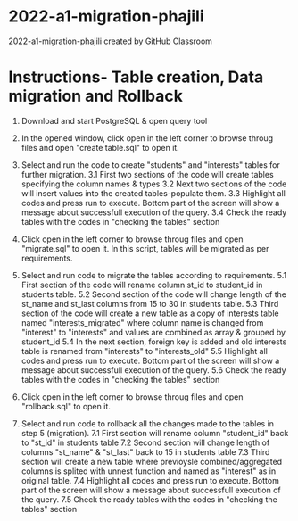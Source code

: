 # 2022-a1-migration-phajili
2022-a1-migration-phajili created by GitHub Classroom
# Instructions- Table creation, Data migration and Rollback

1. Download and start PostgreSQL & open query tool

2. In the opened window, click open in the left corner to browse throug files and open "create table.sql" to open it.

3. Select and run the code to create "students" and "interests" tables for further migration. 
	3.1 First two sections of the code will create tables specifying the column names & types
	3.2 Next two sections of the code will insert values into the created tables-populate them. 
	3.3 Highlight all codes and press run to execute. Bottom part of the screen will show a message about successfull execution of the query.
	3.4 Check the ready tables with the codes in "checking the tables" section

4. Click open in the left corner to browse throug files and open "migrate.sql" to open it. In this script, tables will be migrated as per requirements.
	
5. Select and run code to migrate the tables according to requirements. 
	5.1 First section of the code will rename column st_id to student_id in students table.
	5.2 Second section of the code will change length of the st_name and st_last columns from 15 to 30 in students table. 
	5.3 Third section of the code will create a new table as a copy of interests table named "interests_migrated" where column name is changed from "interest" to "interests" and values are combined as array & grouped by student_id
	5.4 In the next section, foreign key is added and old interests table is renamed from "interests" to "interests_old"
	5.5 Highlight all codes and press run to execute. Bottom part of the screen will show a message about successfull execution of the query.
	5.6 Check the ready tables with the codes in "checking the tables" section

6. Click open in the left corner to browse throug files and open "rollback.sql" to open it.
	
7. Select and run code to rollback all the changes made to the tables in step 5 (migration).
	7.1 First section will rename column "student_id" back to "st_id" in students table
	7.2 Second section will change length of columns "st_name" & "st_last" back to 15 in students table
	7.3 Third section will create a new table where previoysle combined/aggregated columns is splited with unnest function and named as "interest" as in original table.
	7.4 Highlight all codes and press run to execute. Bottom part of the screen will show a message about successfull execution of the query.
	7.5 Check the ready tables with the codes in "checking the tables" section
